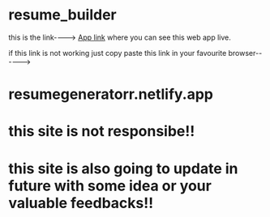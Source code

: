# resume_builder

this is the link----> [App link](resumegeneratorr.netlify.app)
where you can see this web app live.

if this link is not working just copy paste this link in your favourite browser------>
# resumegeneratorr.netlify.app

# this site is not responsibe!!
# this site is also going to update in future with some idea or your valuable feedbacks!!

